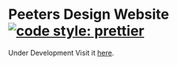 # Peeters Design Website [![code style: prettier](https://img.shields.io/badge/code_style-prettier-ff69b4.svg?style=flat-square)](https://github.com/prettier/prettier)

Under Development
Visit it [here](https://jessicapeeters.com).
